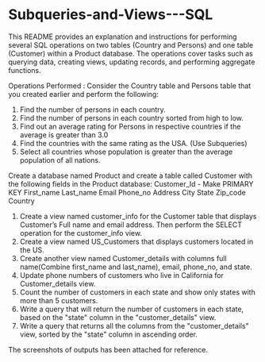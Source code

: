 # Subqueries-and-Views---SQL

This README provides an explanation and instructions for performing several SQL operations on two tables (Country and Persons) and one table (Customer) within a Product database. The operations cover tasks such as querying data, creating views, updating records, and performing aggregate functions.

Operations Performed :
Consider the Country table and Persons table that you created earlier and perform the following: 
1. Find the number of persons in each country. 
2. Find the number of persons in each country sorted from high to low. 
3. Find out an average rating for Persons in respective countries if the average is greater than 3.0 
4. Find the countries with the same rating as the USA. (Use Subqueries) 
5. Select all countries whose population is greater than the average population of all nations. 


Create a database named Product and create a table called Customer with the following fields in the Product database: Customer_Id - Make PRIMARY KEY First_name Last_name Email Phone_no Address City State Zip_code Country 
1. Create a view named customer_info for the Customer table that displays Customer’s Full name and email address. Then perform the SELECT operation for the customer_info view. 
2. Create a view named US_Customers that displays customers located in the US. 
3. Create another view named Customer_details with columns full name(Combine first_name and last_name), email, phone_no, and state. 
4. Update phone numbers of customers who live in California for Customer_details view. 
5. Count the number of customers in each state and show only states with more than 5 customers. 
6. Write a query that will return the number of customers in each state, based on the "state" column in the "customer_details" view. 
7. Write a query that returns all the columns from the "customer_details" view, sorted by the "state" column in ascending order.

The screenshots of outputs has been attached for reference.
